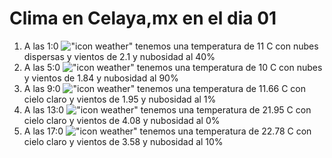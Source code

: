 # Clima en Celaya,mx en el dia 01

1. A las 1:0 !["icon weather"](http://openweathermap.org/img/w/03n.png) tenemos una temperatura de 11 C con nubes dispersas y  vientos de 2.1 y nubosidad al 40%
1. A las 5:0 !["icon weather"](http://openweathermap.org/img/w/04n.png) tenemos una temperatura de 10 C con nubes y  vientos de 1.84 y nubosidad al 90%
1. A las 9:0 !["icon weather"](http://openweathermap.org/img/w/01d.png) tenemos una temperatura de 11.66 C con cielo claro y  vientos de 1.95 y nubosidad al 1%
1. A las 13:0 !["icon weather"](http://openweathermap.org/img/w/01d.png) tenemos una temperatura de 21.95 C con cielo claro y  vientos de 4.08 y nubosidad al 0%
1. A las 17:0 !["icon weather"](http://openweathermap.org/img/w/01d.png) tenemos una temperatura de 22.78 C con cielo claro y  vientos de 3.58 y nubosidad al 10%
